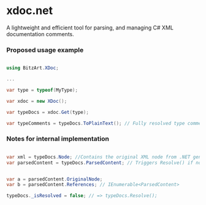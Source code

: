 # xdoc.net

A lightweight and efficient tool for parsing, and managing C# XML documentation comments.


### Proposed usage example

```csharp

using BitzArt.XDoc;

...

var type = typeof(MyType);

var xdoc = new XDoc();

var typeDocs = xdoc.Get(type);

var typeComments = typeDocs.ToPlainText(); // Fully resolved type commens (include inherited comments and crefs)
```

### Notes for internal implementation
```csharp

var xml = typeDocs.Node; //Contains the original XML node from .NET generated xml file
var parsedContent = typeDocs.ParsedContent; // Triggers Resolve() if not previously resolved


var a = parsedContent.OriginalNode;
var b = parsedContent.References; // IEnumerable<ParsedContent>

typeDocs._isResolved = false; // => typeDocs.Resolve();

```
